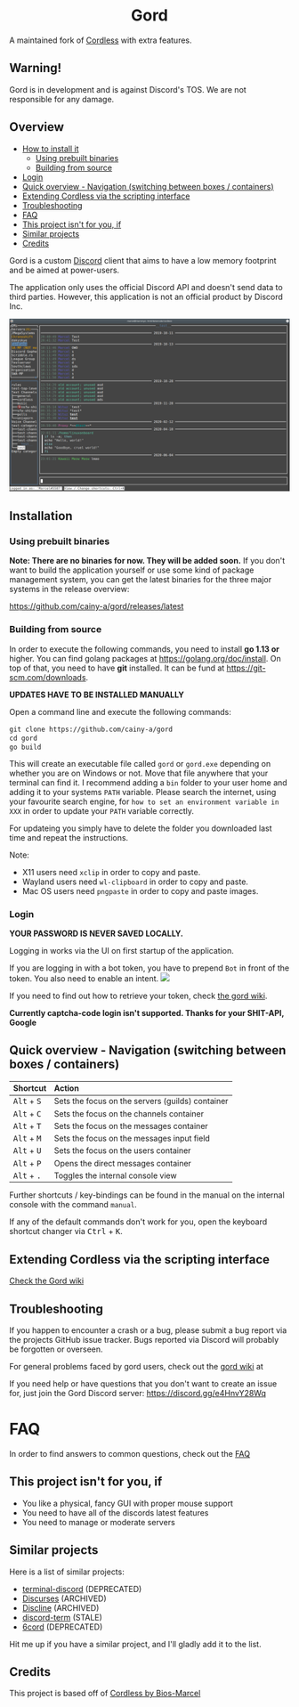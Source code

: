<h1 align="center">Gord</h1>

A maintained fork of [Cordless](https://github.com/Bios-Marcel/cordless) with extra features.

## Warning!
Gord is in development and is against Discord's TOS. We are not responsible for any damage.

## Overview

- [How to install it](#installation)
  - [Using prebuilt binaries](#using-prebuilt-binaries)
  - [Building from source](#building-from-source)
- [Login](#login)
- [Quick overview - Navigation (switching between boxes / containers)](#quick-overview---navigation-switching-between-boxes--containers)
- [Extending Cordless via the scripting interface](#extending-cordless-via-the-scripting-interface)
- [Troubleshooting](#troubleshooting)
- [FAQ](#faq)
- [This project isn't for you, if](#this-project-isnt-for-you-if)
- [Similar projects](#similar-projects)
- [Credits](#credits)

Gord is a custom [Discord](https://discord.com/app) client that aims to
have a low memory footprint and be aimed at power-users.

The application only uses the official Discord API and doesn't send data to
third parties. However, this application is not an official product by
Discord Inc.

![Demo Screenshot](.github/images/chat-demo.png)

## Installation

### Using prebuilt binaries
**Note: There are no binaries for now. They will be added soon.**
If you don't want to build the application yourself or use some kind of
package management system, you can get the latest binaries for the three
major systems in the release overview:

https://github.com/cainy-a/gord/releases/latest

### Building from source

In order to execute the following commands, you need to install **go 1.13 or**
higher. You can find golang packages at https://golang.org/doc/install.
On top of that, you need to have **git** installed. It can be fund at
https://git-scm.com/downloads.

**UPDATES HAVE TO BE INSTALLED MANUALLY**

Open a command line and execute the following commands:

```shell
git clone https://github.com/cainy-a/gord
cd gord
go build
```

This will create an executable file called `gord` or `gord.exe`
depending on whether you are on Windows or not. Move that file anywhere
 that your terminal can find it. I recommend adding a `bin` folder to your
user home and adding it to your systems `PATH` variable. Please search the
internet, using your favourite search engine, for
`how to set an environment variable in XXX` in order to update your `PATH`
variable correctly.

For updateing you simply have to delete the folder you downloaded last
time and repeat the instructions.

Note:

* X11 users need `xclip` in order to copy and paste.
* Wayland users need `wl-clipboard` in order to copy and paste.
* Mac OS users need `pngpaste` in order to copy and paste images.

### Login

**YOUR PASSWORD IS NEVER SAVED LOCALLY.**

Logging in works via the UI on first startup of the application.

If you are logging in with a bot token, you have to prepend `Bot` in front of
the token. You also need to enable an intent.
![](https://cdn.discordapp.com/attachments/690477562857521174/829450090829053972/unknown.png)

If you need to find out how to retrieve your token, check [the gord wiki](https://github.com/cainy-a/gord/wiki/Retrieving-your-token).

**Currently captcha-code login isn't supported. Thanks for your SHIT-API, Google**

## Quick overview - Navigation (switching between boxes / containers)

| Shortcut | Action |
| - |:- |
| <kbd>Alt</kbd> + <kbd>S</kbd> | Sets the focus on the servers (guilds) container |
| <kbd>Alt</kbd> + <kbd>C</kbd> | Sets the focus on the channels container |
| <kbd>Alt</kbd> + <kbd>T</kbd> | Sets the focus on the messages container |
| <kbd>Alt</kbd> + <kbd>M</kbd> | Sets the focus on the messages input field |
| <kbd>Alt</kbd> + <kbd>U</kbd> | Sets the focus on the users container |
| <kbd>Alt</kbd> + <kbd>P</kbd> | Opens the direct messages container |
| <kbd>Alt</kbd> + <kbd>.</kbd> | Toggles the internal console view |

Further shortcuts / key-bindings can be found in the manual on the internal
console with the command `manual`.

If any of the default commands don't work for you, open the keyboard shortcut
changer via <kbd>Ctrl</kbd> + <kbd>K</kbd>.

## Extending Cordless via the scripting interface

[Check the Gord wiki](https://github.com/cainy-a/gord/wiki/Extending-Gord-via-the-scripting-interface)

## Troubleshooting

If you happen to encounter a crash or a bug, please submit a bug report via
the projects GitHub issue tracker. Bugs reported via Discord will probably
be forgotten or overseen.

For general problems faced by gord users, check out the [gord wiki](https://github.com/cainy-a/gord/wiki/Troubleshooting) at

If you need help or have questions that you don't want to create an issue
for, just join the Gord Discord server: https://discord.gg/e4HnvY28Wq

# FAQ

In order to find answers to common questions, check out the [FAQ](https://github.com/cainy-a/gord/wiki/FAQ)

## This project isn't for you, if

- You like a physical, fancy GUI with proper mouse support
- You need to have all of the discords latest features
- You need to manage or moderate servers

## Similar projects

Here is a list of similar projects:

- [terminal-discord](https://github.com/xynxynxyn/terminal-discord) (DEPRECATED)
- [Discurses](https://github.com/topisani/Discurses) (ARCHIVED)
- [Discline](https://github.com/MitchWeaver/Discline) (ARCHIVED)
- [discord-term](https://github.com/cloudrex/discord-term) (STALE)
- [6cord](https://gitlab.com/diamondburned/6cord) (DEPRECATED)

Hit me up if you have a similar project, and I'll gladly add it to the list.

## Credits

This project is based off of [Cordless by Bios-Marcel](https://github.com/Bios-Marcel/cordless)

